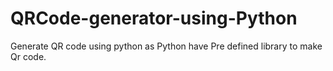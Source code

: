 # QRCode-generator-using-Python
Generate QR code using python as Python have Pre defined library to make Qr code.
